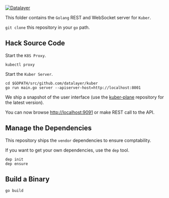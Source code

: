 [![Datalayer](http://datalayer.io/img/logo-datalayer-horizontal.png)](http://datalayer.io)

This folder contains the `Golang` REST and WebSocket server for `Kuber`.

`git clone` this repository in your `go` path.

## Hack Source Code

Start the `K8S Proxy`.

```
kubectl proxy
```

Start the `Kuber Server`.

```shell
cd $GOPATH/src/github.com/datalayer/kuber
go run main.go server --apiserver-host=http://localhost:8001
```

We ship a snapshot of the user interface (use the [kuber-plane](https://github.com/datalayer/kuber-plane) repository for the latest version).

You can now browse [http://localhost:9091](http://localhost:9091) or make REST call to the API.

## Manage the Dependencies

This repository ships the `vendor` dependencies to ensure comptability.

If you want to get your own dependencies, use the `dep` tool.

```shell
dep init
dep ensure
```

## Build a Binary

```shell
go build
```
